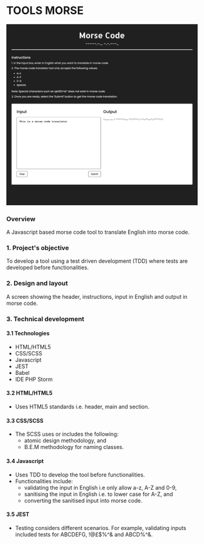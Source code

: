# TOOLS MORSE

![tools morse code screen](./assets/images/tools-morse.png)

### Overview
A Javascript based morse code tool to translate English into morse code.

### 1. Project's objective
To develop a tool using a test driven development (TDD) where tests are developed before functionalities.

### 2. Design and layout
A screen showing the header, instructions, input in English and output in morse code.

### 3. Technical development

#### 3.1 Technologies
- HTML/HTML5
- CSS/SCSS
- Javascript
- JEST
- Babel
- IDE PHP Storm

#### 3.2 HTML/HTML5
- Uses HTML5 standards i.e. header, main and section.

#### 3.3 CSS/SCSS
- The SCSS uses or includes the following:
    - atomic design methodology, and
    - B.E.M methodology for naming classes.

#### 3.4 Javascript
- Uses TDD to develop the tool before functionalities.
- Functionalities include:
    - validating the input in English i.e only allow a-z, A-Z and 0-9,
    - sanitising the input in English i.e. to lower case for A-Z, and
    - converting the sanitised input into morse code.

#### 3.5 JEST
- Testing considers different scenarios. For example, validating inputs included tests for ABCDEFG, !@£$%^& and ABCD%^&.
